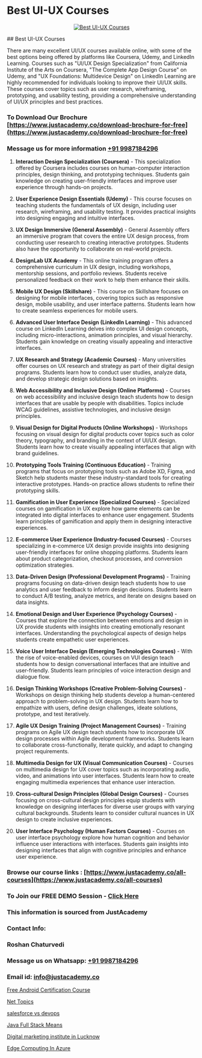 # Best UI-UX Courses

<p align="center">
  <a href="https://justacademy.co/all-courses">
    <img src="https://i.ibb.co/P5KtSQ2/ui-ux.png" alt="Best UI-UX Courses">
  </a>
</p>
## Best UI-UX Courses

There are many excellent UI/UX courses available online, with some of the best options being offered by platforms like Coursera, Udemy, and LinkedIn Learning. Courses such as "UI/UX Design Specialization" from California Institute of the Arts on Coursera, "The Complete App Design Course" on Udemy, and "UX Foundations: Multidevice Design" on LinkedIn Learning are highly recommended for individuals looking to improve their UI/UX skills. These courses cover topics such as user research, wireframing, prototyping, and usability testing, providing a comprehensive understanding of UI/UX principles and best practices.
### To Download Our Brochure [https://www.justacademy.co/download-brochure-for-free](https://www.justacademy.co/download-brochure-for-free)
### Message us for more information [+91 9987184296](https://api.whatsapp.com/send?phone=919987184296)
1) **Interaction Design Specialization (Coursera)** - This specialization offered by Coursera includes courses on human-computer interaction principles, design thinking, and prototyping techniques. Students gain knowledge on creating user-friendly interfaces and improve user experience through hands-on projects.

2) **User Experience Design Essentials (Udemy)** - This course focuses on teaching students the fundamentals of UX design, including user research, wireframing, and usability testing. It provides practical insights into designing engaging and intuitive interfaces.

3) **UX Design Immersive (General Assembly)** - General Assembly offers an immersive program that covers the entire UX design process, from conducting user research to creating interactive prototypes. Students also have the opportunity to collaborate on real-world projects.

4) **DesignLab UX Academy** - This online training program offers a comprehensive curriculum in UX design, including workshops, mentorship sessions, and portfolio reviews. Students receive personalized feedback on their work to help them enhance their skills.

5) **Mobile UX Design (Skillshare)** - This course on Skillshare focuses on designing for mobile interfaces, covering topics such as responsive design, mobile usability, and user interface patterns. Students learn how to create seamless experiences for mobile users.

6) **Advanced User Interface Design (LinkedIn Learning)** - This advanced course on LinkedIn Learning delves into complex UI design concepts, including micro-interactions, animation principles, and visual hierarchy. Students gain knowledge on creating visually appealing and interactive interfaces.

7) **UX Research and Strategy (Academic Courses)** - Many universities offer courses on UX research and strategy as part of their digital design programs. Students learn how to conduct user studies, analyze data, and develop strategic design solutions based on insights.

8) **Web Accessibility and Inclusive Design (Online Platforms)** - Courses on web accessibility and inclusive design teach students how to design interfaces that are usable by people with disabilities. Topics include WCAG guidelines, assistive technologies, and inclusive design principles.

9) **Visual Design for Digital Products (Online Workshops)** - Workshops focusing on visual design for digital products cover topics such as color theory, typography, and branding in the context of UI/UX design. Students learn how to create visually appealing interfaces that align with brand guidelines.

10) **Prototyping Tools Training (Continuous Education)** - Training programs that focus on prototyping tools such as Adobe XD, Figma, and Sketch help students master these industry-standard tools for creating interactive prototypes. Hands-on practice allows students to refine their prototyping skills.

11) **Gamification in User Experience (Specialized Courses)** - Specialized courses on gamification in UX explore how game elements can be integrated into digital interfaces to enhance user engagement. Students learn principles of gamification and apply them in designing interactive experiences.

12) **E-commerce User Experience (Industry-focused Courses)** - Courses specializing in e-commerce UX design provide insights into designing user-friendly interfaces for online shopping platforms. Students learn about product categorization, checkout processes, and conversion optimization strategies.

13) **Data-Driven Design (Professional Development Programs)** - Training programs focusing on data-driven design teach students how to use analytics and user feedback to inform design decisions. Students learn to conduct A/B testing, analyze metrics, and iterate on designs based on data insights.

14) **Emotional Design and User Experience (Psychology Courses)** - Courses that explore the connection between emotions and design in UX provide students with insights into creating emotionally resonant interfaces. Understanding the psychological aspects of design helps students create empathetic user experiences.

15) **Voice User Interface Design (Emerging Technologies Courses)** - With the rise of voice-enabled devices, courses on VUI design teach students how to design conversational interfaces that are intuitive and user-friendly. Students learn principles of voice interaction design and dialogue flow.

16) **Design Thinking Workshops (Creative Problem-Solving Courses)** - Workshops on design thinking help students develop a human-centered approach to problem-solving in UX design. Students learn how to empathize with users, define design challenges, ideate solutions, prototype, and test iteratively.

17) **Agile UX Design Training (Project Management Courses)** - Training programs on Agile UX design teach students how to incorporate UX design processes within Agile development frameworks. Students learn to collaborate cross-functionally, iterate quickly, and adapt to changing project requirements.

18) **Multimedia Design for UX (Visual Communication Courses)** - Courses on multimedia design for UX cover topics such as incorporating audio, video, and animations into user interfaces. Students learn how to create engaging multimedia experiences that enhance user interaction.

19) **Cross-cultural Design Principles (Global Design Courses)** - Courses focusing on cross-cultural design principles equip students with knowledge on designing interfaces for diverse user groups with varying cultural backgrounds. Students learn to consider cultural nuances in UX design to create inclusive experiences.

20) **User Interface Psychology (Human Factors Courses)** - Courses on user interface psychology explore how human cognition and behavior influence user interactions with interfaces. Students gain insights into designing interfaces that align with cognitive principles and enhance user experience.

### Browse our course links : [https://www.justacademy.co/all-courses](https://www.justacademy.co/all-courses) 
### To Join our FREE DEMO Session - [Click Here](https://www.justacademy.co/register-for-course-demo)


### This information is sourced from JustAcademy
### Contact Info:
### Roshan Chaturvedi
### Message us on Whatsapp: [+91 9987184296](https://api.whatsapp.com/send?phone=919987184296)
### Email id: [info@justacademy.co](mailto:info@justacademy.co)
                
[Free Android Certification Course](https://www.linkedin.com/pulse/free-android-certification-course-justacademy-cupertino-te7sf/)

[Net Topics](https://www.linkedin.com/pulse/net-topics-justacademy-houston-bwnxf?trackingId=HQTOPqOx6aBNIzvr5%2F3Oig%3D%3D&lipi=urn%3Ali%3Apage%3Ad_flagship3_company_admin%3B5RzDF0CIQxuDMHcL3MgYhA%3D%3D)

[salesforce vs devops](https://medium.com/@ranepooja/salesforce-vs-devops-1e2e962548eb)

[Java Full Stack Means](https://medium.com/@surajvaishnav5015/java-full-stack-means-da651c8dafb1)

[Digital marketing institute in Lucknow](https://justacademyin.github.io/justacademy/digital-marketing-institute-in-lucknow)

[Edge Computing In Azure](https://justacademyin.github.io/justacademy/edge-computing-in-azure)

